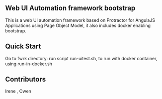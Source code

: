 ## Web UI Automation framework bootstrap

This is a web UI automation framework based on Protractor for AngulaJS Applications using Page Object Model, it also includes docker enabling bootstrap.

## Quick Start

Go to fwrk directory: run script run-uitest.sh, to run with docker container, using run-in-docker.sh

## Contributors
Irene , Owen
